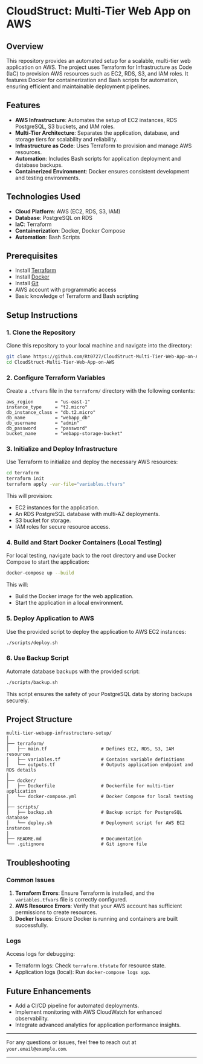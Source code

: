 # CloudStruct: Multi-Tier Web App on AWS

## Overview
This repository provides an automated setup for a scalable, multi-tier web application on AWS. The project uses Terraform for Infrastructure as Code (IaC) to provision AWS resources such as EC2, RDS, S3, and IAM roles. It features Docker for containerization and Bash scripts for automation, ensuring efficient and maintainable deployment pipelines.

## Features
- **AWS Infrastructure**: Automates the setup of EC2 instances, RDS PostgreSQL, S3 buckets, and IAM roles.
- **Multi-Tier Architecture**: Separates the application, database, and storage tiers for scalability and reliability.
- **Infrastructure as Code**: Uses Terraform to provision and manage AWS resources.
- **Automation**: Includes Bash scripts for application deployment and database backups.
- **Containerized Environment**: Docker ensures consistent development and testing environments.

## Technologies Used
- **Cloud Platform**: AWS (EC2, RDS, S3, IAM)
- **Database**: PostgreSQL on RDS
- **IaC**: Terraform
- **Containerization**: Docker, Docker Compose
- **Automation**: Bash Scripts

## Prerequisites
- Install [Terraform](https://www.terraform.io/)
- Install [Docker](https://www.docker.com/)
- Install [Git](https://git-scm.com/)
- AWS account with programmatic access
- Basic knowledge of Terraform and Bash scripting

## Setup Instructions

### 1. Clone the Repository
Clone this repository to your local machine and navigate into the directory:
```bash
git clone https://github.com/Rt0727/CloudStruct-Multi-Tier-Web-App-on-AWS.git
cd CloudStruct-Multi-Tier-Web-App-on-AWS
```

### 2. Configure Terraform Variables
Create a `.tfvars` file in the `terraform/` directory with the following contents:
```hcl
aws_region        = "us-east-1"
instance_type     = "t2.micro"
db_instance_class = "db.t2.micro"
db_name           = "webapp_db"
db_username       = "admin"
db_password       = "password"
bucket_name       = "webapp-storage-bucket"
```

### 3. Initialize and Deploy Infrastructure
Use Terraform to initialize and deploy the necessary AWS resources:
```bash
cd terraform
terraform init
terraform apply -var-file="variables.tfvars"
```
This will provision:
- EC2 instances for the application.
- An RDS PostgreSQL database with multi-AZ deployments.
- S3 bucket for storage.
- IAM roles for secure resource access.

### 4. Build and Start Docker Containers (Local Testing)
For local testing, navigate back to the root directory and use Docker Compose to start the application:
```bash
docker-compose up --build
```
This will:
- Build the Docker image for the web application.
- Start the application in a local environment.

### 5. Deploy Application to AWS
Use the provided script to deploy the application to AWS EC2 instances:
```bash
./scripts/deploy.sh
```

### 6. Use Backup Script
Automate database backups with the provided script:
```bash
./scripts/backup.sh
```
This script ensures the safety of your PostgreSQL data by storing backups securely.

## Project Structure
```plaintext
multi-tier-webapp-infrastructure-setup/
│
├── terraform/
│   ├── main.tf                    # Defines EC2, RDS, S3, IAM resources
│   ├── variables.tf               # Contains variable definitions
│   └── outputs.tf                 # Outputs application endpoint and RDS details
│
├── docker/
│   ├── Dockerfile                 # Dockerfile for multi-tier application
│   └── docker-compose.yml         # Docker Compose for local testing
│
├── scripts/
│   ├── backup.sh                  # Backup script for PostgreSQL database
│   └── deploy.sh                  # Deployment script for AWS EC2 instances
│
├── README.md                      # Documentation
└── .gitignore                     # Git ignore file
```

## Troubleshooting

### Common Issues
1. **Terraform Errors**: Ensure Terraform is installed, and the `variables.tfvars` file is correctly configured.
2. **AWS Resource Errors**: Verify that your AWS account has sufficient permissions to create resources.
3. **Docker Issues**: Ensure Docker is running and containers are built successfully.

### Logs
Access logs for debugging:
- Terraform logs: Check `terraform.tfstate` for resource state.
- Application logs (local): Run `docker-compose logs app`.

## Future Enhancements
- Add a CI/CD pipeline for automated deployments.
- Implement monitoring with AWS CloudWatch for enhanced observability.
- Integrate advanced analytics for application performance insights.

---

For any questions or issues, feel free to reach out at `your.email@example.com`.

--- 